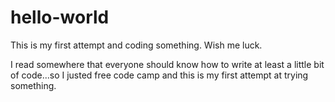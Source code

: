 # hello-world
This is my first attempt and coding something.  Wish me luck.

I read somewhere that everyone should know how to write at least a little bit of code...so I justed free code camp and this is my first attempt at trying something.

